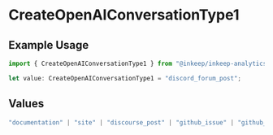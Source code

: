 # CreateOpenAIConversationType1

## Example Usage

```typescript
import { CreateOpenAIConversationType1 } from "@inkeep/inkeep-analytics/models/components";

let value: CreateOpenAIConversationType1 = "discord_forum_post";
```

## Values

```typescript
"documentation" | "site" | "discourse_post" | "github_issue" | "github_discussion" | "stackoverflow_question" | "discord_forum_post" | "discord_message" | "custom_question_answer"
```